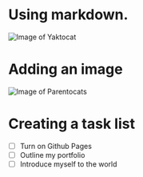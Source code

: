 # Using markdown.
![Image of Yaktocat](https://octodex.github.com/images/yaktocat.png)

# Adding an image
![Image of Parentocats](https://octodex.github.com/images/parentocats.png)

# Creating a task list
-[ ] Turn on Github Pages
-[ ] Outline my portfolio
-[ ] Introduce myself to the world
